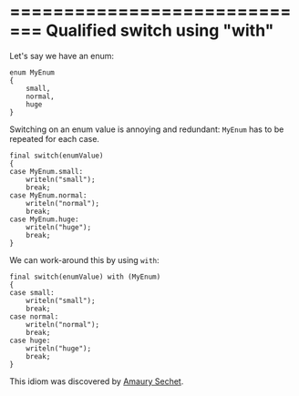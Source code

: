 =============================
Qualified switch using "with"
=============================


Let's say we have an enum:

    enum MyEnum
    {
        small,
        normal,
        huge
    }

Switching on an enum value is annoying and redundant: `MyEnum` has to be repeated for each case.

    final switch(enumValue)
    {
    case MyEnum.small:
        writeln("small");
        break;
    case MyEnum.normal:
        writeln("normal");
        break;
    case MyEnum.huge:
        writeln("huge");
        break;
    }


We can work-around this by using `with`:

    final switch(enumValue) with (MyEnum)
    {
    case small:
        writeln("small");
        break;
    case normal:
        writeln("normal");
        break;
    case huge:
        writeln("huge");
        break;
    }


This idiom was discovered by [Amaury Sechet](https://github.com/deadalnix).
